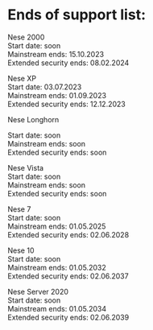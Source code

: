 # Ends of support list: 
Nese 2000    
Start date: soon   
Mainstream ends: 15.10.2023     
Extended security ends: 08.02.2024 



Nese XP    
Start date: 03.07.2023   
Mainstream ends: 01.09.2023     
Extended security ends: 12.12.2023 


Nese Longhorn  

Start date: soon                   
Mainstream ends: soon              
Extended security ends: soon


Nese Vista                  
Start date: soon                   
Mainstream ends: soon              
Extended security ends: soon 

Nese 7                  
Start date: soon                   
Mainstream ends: 01.05.2025              
Extended security ends: 02.06.2028 

Nese 10                  
Start date: soon                   
Mainstream ends: 01.05.2032              
Extended security ends: 02.06.2037 


Nese Server 2020                  
Start date: soon                   
Mainstream ends: 01.05.2034              
Extended security ends: 02.06.2039 
